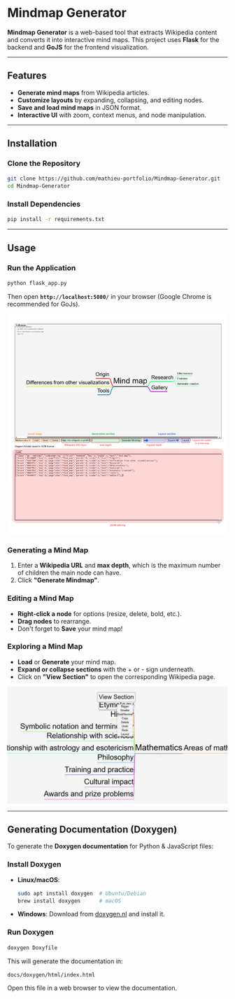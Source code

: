 # Mindmap Generator

**Mindmap Generator** is a web-based tool that extracts Wikipedia content and converts it into interactive mind maps. This project uses **Flask** for the backend and **GoJS** for the frontend visualization.

---

## Features
- **Generate mind maps** from Wikipedia articles.
- **Customize layouts** by expanding, collapsing, and editing nodes.
- **Save and load mind maps** in JSON format.
- **Interactive UI** with zoom, context menus, and node manipulation.

---

## Installation
### **Clone the Repository**
```sh
git clone https://github.com/mathieu-portfolio/Mindmap-Generator.git
cd Mindmap-Generator
```

### **Install Dependencies**
```sh
pip install -r requirements.txt
```

---

## **Usage**
### **Run the Application**
```sh
python flask_app.py
```
Then open **`http://localhost:5000/`** in your browser (Google Chrome is recommended for GoJs).

![App Preview](docs/resources/app.png)

### **Generating a Mind Map**
1. Enter a **Wikipedia URL** and **max depth**, which is the maximum number of children the main node can have.
2. Click **"Generate Mindmap"**.

### **Editing a Mind Map**
- **Right-click a node** for options (resize, delete, bold, etc.).
- **Drag nodes** to rearrange.
- Don't forget to **Save** your mind map!

### **Exploring a Mind Map**
- **Load** or **Generate** your mind map.
- **Expand or collapse sections** with the + or - sign underneath.
- Click on **"View Section"** to open the corresponding Wikipedia page.

![Zoom & Context Menu](docs/resources/zoom.png)

---

## **Generating Documentation (Doxygen)**
To generate the **Doxygen documentation** for Python & JavaScript files:

### **Install Doxygen**
- **Linux/macOS**:  
  ```sh
  sudo apt install doxygen  # Ubuntu/Debian
  brew install doxygen      # macOS
  ```
- **Windows**: Download from [doxygen.nl](https://www.doxygen.nl/download.html) and install it.

### **Run Doxygen**
```sh
doxygen Doxyfile
```
This will generate the documentation in:
```
docs/doxygen/html/index.html
```
Open this file in a web browser to view the documentation.
